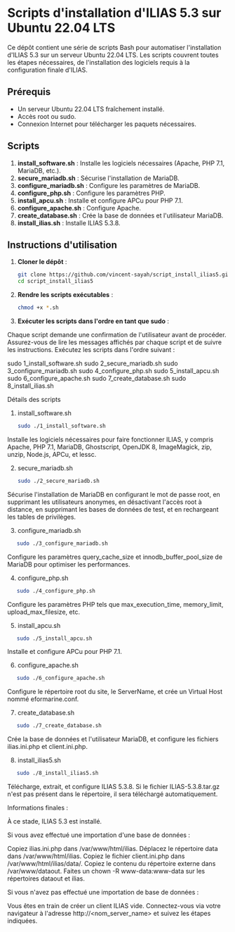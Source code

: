 # Scripts d'installation d'ILIAS 5.3 sur Ubuntu 22.04 LTS

Ce dépôt contient une série de scripts Bash pour automatiser l'installation d'ILIAS 5.3 sur un serveur Ubuntu 22.04 LTS. Les scripts couvrent toutes les étapes nécessaires, de l'installation des logiciels requis à la configuration finale d'ILIAS.

## Prérequis

- Un serveur Ubuntu 22.04 LTS fraîchement installé.
- Accès root ou sudo.
- Connexion Internet pour télécharger les paquets nécessaires.

## Scripts

1. **install_software.sh** : Installe les logiciels nécessaires (Apache, PHP 7.1, MariaDB, etc.).
2. **secure_mariadb.sh** : Sécurise l'installation de MariaDB.
3. **configure_mariadb.sh** : Configure les paramètres de MariaDB.
4. **configure_php.sh** : Configure les paramètres PHP.
5. **install_apcu.sh** : Installe et configure APCu pour PHP 7.1.
6. **configure_apache.sh** : Configure Apache.
7. **create_database.sh** : Crée la base de données et l'utilisateur MariaDB.
8. **install_ilias.sh** : Installe ILIAS 5.3.8.

## Instructions d'utilisation

1. **Cloner le dépôt** :
   ```bash
   git clone https://github.com/vincent-sayah/script_install_ilias5.git
   cd script_install_ilias5
   ```
  

2. **Rendre les scripts exécutables** :
   ```bash
   chmod +x *.sh
   ```

3. **Exécuter les scripts dans l'ordre en tant que sudo** :

Chaque script demande une confirmation de l'utilisateur avant de procéder. Assurez-vous de lire les messages affichés par chaque script et de suivre les instructions.
Exécutez les scripts dans l'ordre suivant :

sudo  1_install_software.sh
sudo  2_secure_mariadb.sh
sudo  3_configure_mariadb.sh
sudo  4_configure_php.sh
sudo  5_install_apcu.sh
sudo  6_configure_apache.sh
sudo  7_create_database.sh
sudo  8_install_ilias.sh

Détails des scripts
1. install_software.sh
   ```bash
   sudo ./1_install_software.sh
   ```
Installe les logiciels nécessaires pour faire fonctionner ILIAS, y compris Apache, PHP 7.1, MariaDB, Ghostscript, OpenJDK 8, ImageMagick, zip, unzip, Node.js, APCu, et lessc.

2. secure_mariadb.sh
   ```bash
   sudo ./2_secure_mariadb.sh
   ```
Sécurise l'installation de MariaDB en configurant le mot de passe root, en supprimant les utilisateurs anonymes, en désactivant l'accès root à distance, en supprimant les bases de données de test, et en rechargeant les tables de privilèges.

3. configure_mariadb.sh
```bash
   sudo ./3_configure_mariadb.sh
   ```
Configure les paramètres query_cache_size et innodb_buffer_pool_size de MariaDB pour optimiser les performances.

4. configure_php.sh
```bash
   sudo ./4_configure_php.sh
   ```
Configure les paramètres PHP tels que max_execution_time, memory_limit, upload_max_filesize, etc.

5. install_apcu.sh
```bash
   sudo ./5_install_apcu.sh
   ```
Installe et configure APCu pour PHP 7.1.

6. configure_apache.sh
```bash
   sudo ./6_configure_apache.sh
   ```
Configure le répertoire root du site, le ServerName, et crée un Virtual Host nommé eformarine.conf.

7. create_database.sh
```bash
   sudo ./7_create_database.sh
   ```
Crée la base de données et l'utilisateur MariaDB, et configure les fichiers ilias.ini.php et client.ini.php.

8. install_ilias5.sh
```bash
   sudo ./8_install_ilias5.sh
   ```
Télécharge, extrait, et configure ILIAS 5.3.8. Si le fichier ILIAS-5.3.8.tar.gz n'est pas présent dans le répertoire, il sera téléchargé automatiquement.

Informations finales :

À ce stade, ILIAS 5.3 est installé.

Si vous avez effectué une importation d'une base de données :

Copiez ilias.ini.php dans /var/www/html/ilias.
Déplacez le répertoire data dans /var/www/html/ilias.
Copiez le fichier client.ini.php dans /var/www/html/ilias/data/<nom du client>.
Copiez le contenu du répertoire externe dans /var/www/dataout.
Faites un chown -R www-data:www-data sur les répertoires dataout et ilias.

Si vous n'avez pas effectué une importation de base de données :

Vous êtes en train de créer un client ILIAS vide.
Connectez-vous via votre navigateur à l'adresse http://<nom_server_name> et suivez les étapes indiquées.
